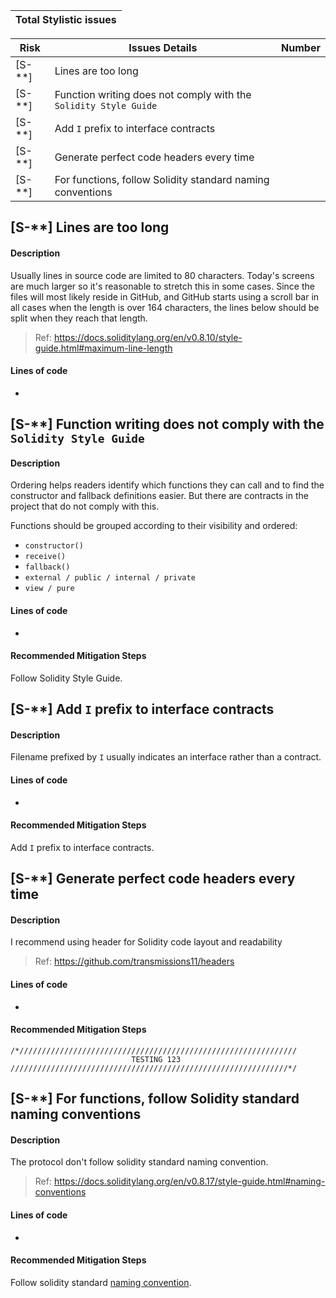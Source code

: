 | Total Stylistic issues |
|------------------------|

| Risk    | Issues Details                                                                                          | Number        |
|---------|---------------------------------------------------------------------------------------------------------|---------------|
| [S-**]  | Lines are too long                                                                                      |               |
| [S-**]  | Function writing does not comply with the `Solidity Style Guide`                                        |               |
| [S-**]  | Add `I` prefix to interface contracts                                                                   |               |
| [S-**]  | Generate perfect code headers every time                                                                |               |
| [S-**]  | For functions, follow Solidity standard naming conventions                                              |               |

## [S-**] Lines are too long

#### Description

Usually lines in source code are limited to 80 characters. Today's screens are much larger so it's reasonable to stretch this in some cases. Since the files will most likely reside in GitHub, and GitHub starts using a scroll bar in all cases when the length is over 164 characters, the lines below should be split when they reach that length.

> Ref: https://docs.soliditylang.org/en/v0.8.10/style-guide.html#maximum-line-length

#### Lines of code 

- []()

## [S-**] Function writing does not comply with the `Solidity Style Guide`

#### Description

Ordering helps readers identify which functions they can call and to find the constructor and fallback definitions easier. But there are contracts in the project that do not comply with this.

Functions should be grouped according to their visibility and ordered:

- `constructor()`
- `receive()`  
- `fallback()`  
- `external / public / internal / private`
- `view / pure`

#### Lines of code 

- []()

#### Recommended Mitigation Steps

Follow Solidity Style Guide.

## [S-**] Add `I` prefix to interface contracts

#### Description

Filename prefixed by `I` usually indicates an interface rather than a contract.

#### Lines of code 

- []()

#### Recommended Mitigation Steps

Add `I` prefix to interface contracts.

## [S-**] Generate perfect code headers every time

#### Description

I recommend using header for Solidity code layout and readability

> Ref: https://github.com/transmissions11/headers

#### Lines of code 

- []()

#### Recommended Mitigation Steps

```
/*//////////////////////////////////////////////////////////////
                           TESTING 123
//////////////////////////////////////////////////////////////*/
```

## [S-**] For functions, follow Solidity standard naming conventions

#### Description

The protocol don't follow solidity standard naming convention.

> Ref: https://docs.soliditylang.org/en/v0.8.17/style-guide.html#naming-conventions

#### Lines of code 

- []()

#### Recommended Mitigation Steps

Follow solidity standard [naming convention](https://docs.soliditylang.org/en/v0.8.17/style-guide.html#naming-conventions).
